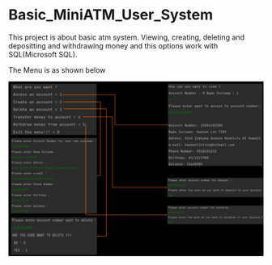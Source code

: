 # Basic_MiniATM_User_System

This project is about basic atm system.
Viewing, creating, deleting and depositting and withdrawing money and this options work with SQL(Microsoft SQL).

The Menu is as shown below

![ Alt text](presentation.jpg)  [](presentation.jpg)


